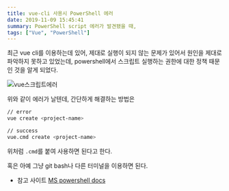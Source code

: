 ```yaml
---
title: vue-cli 사용시 PowerShell 에러
date: 2019-11-09 15:45:41
summary: PowerShell script 에러가 발견됐을 때,
tags: ["Vue", "PowerShell"]
---
```


최근 vue cli를 이용하는데 있어, 제대로 실행이 되지 않는 문제가 있어서 원인을 제대로 파악하지 못하고 있었는데, powershell에서 스크립트 실행하는 권한에 대한 정책 때문인 것을 알게 되었다.

![vue스크립트에러](https://user-images.githubusercontent.com/54297322/68524255-f6e3cc80-0307-11ea-82ea-cf21654d8379.png)

위와 같이 에러가 날텐데, 간단하게 해결하는 방법은

```bash
// error
vue create <project-name>

// success
vue.cmd create <project-name>
```

위처럼 `.cmd`를 붙여 사용하면 된다고 한다.

혹은 아예 그냥 git bash나 다른 터미널을 이용하면 된다.

- 참고 사이트
  [MS powershell docs](https://docs.microsoft.com/ko-kr/powershell/module/microsoft.powershell.core/about/about_execution_policies?view=powershell-6)
